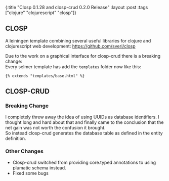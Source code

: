 {:title "Closp 0.1.28 and closp-crud 0.2.0 Release"
 :layout :post
 :tags  ["clojure" "clojurescript" "closp"]}
 

## CLOSP

A leiningen template combining several useful libraries for clojure and clojurescript web development: 
<https://github.com/sveri/closp>

Due to the work on a graphical interface for closp-crud there is a breaking change:  
Every selmer template has add the `templates` folder now like this:

    {% extends "templates/base.html" %}


## CLOSP-CRUD

### Breaking Change

I completely threw away the idea of using UUIDs as database identifiers. I thought long and hard about that and
finally came to the conclusion that the net gain was not worth the confusion it brought.  
So instead closp-crud generates the database table as defined in the entity definition. 

### Other Changes

* Closp-crud switched from providing core.typed annotations to using plumatic schema instead.
* Fixed some bugs
